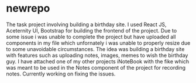 # newrepo
The task project involving building a birthday site. I used React JS, Aceternity UI, Bootstrap for building the frontend of the project. Due to some issue i was unable to complete the project but have uploaded all components in my file which unfornately i was unable to properly resize due to some unavoidable circumstances. The idea was building a birthday site with features such as uploading notes, images, memes to wish the birthday guy. I have attached one of my other projects iNoteBook with the fike which was meant to be used in the Notes component of the project for recording notes. Currently working on fixing the issues.
